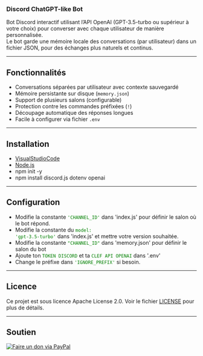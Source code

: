 ### Discord ChatGPT-like Bot

Bot Discord interactif utilisant l’API OpenAI (GPT-3.5-turbo ou supérieur à votre choix) pour converser avec chaque utilisateur de manière personnalisée.  
Le bot garde une mémoire locale des conversations (par utilisateur) dans un fichier JSON, pour des échanges plus naturels et continus.

---

## Fonctionnalités

- Conversations séparées par utilisateur avec contexte sauvegardé  
- Mémoire persistante sur disque (`memory.json`)  
- Support de plusieurs salons (configurable)  
- Protection contre les commandes préfixées (`!`)  
- Découpage automatique des réponses longues  
- Facile à configurer via fichier `.env`

---

## Installation

- [VisualStudioCode](https://code.visualstudio.com/)
- [Node.js](https://nodejs.org/fr)
- npm init -y
- npm install discord.js dotenv openai

---

## Configuration

- Modifie la constante <code style="color : green">'CHANNEL_ID'</code> dans 'index.js' pour définir le salon où le bot répond.
- Modifie la constante du <code style="color : green">model: 'gpt-3.5-turbo'</code> dans 'index.js' et mettre votre version souhaitée.
- Modifie la constante <code style="color : green">"CHANNEL_ID"</code> dans 'memory.json' pour définir le salon du bot
- Ajoute ton <code style="color : green">TOKEN DISCORD</code> et ta <code style="color : green">CLEF API OPENAI</code> dans '.env'
- Change le préfixe dans <code style="color : green">'IGNORE_PREFIX'</code> si besoin.

---

## Licence
Ce projet est sous licence Apache License 2.0.
Voir le fichier [LICENSE](https://github.com/GhostPunishR/BotGPT/blob/main/LICENSE) pour plus de détails.

---

## Soutien
[![Faire un don via PayPal](https://img.shields.io/badge/PayPal-Faire_un_don-00457C?style=for-the-badge&logo=paypal)](https://www.paypal.me/MrUrbain)
